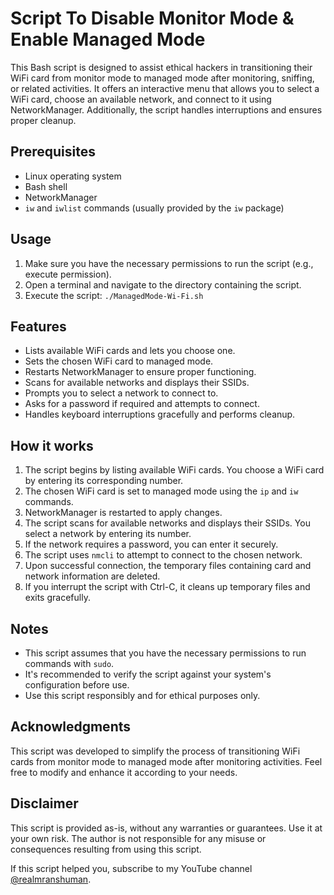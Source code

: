 # Script To Disable Monitor Mode & Enable Managed Mode

This Bash script is designed to assist ethical hackers in transitioning their WiFi card from monitor mode to managed mode after monitoring, sniffing, or related activities. It offers an interactive menu that allows you to select a WiFi card, choose an available network, and connect to it using NetworkManager. Additionally, the script handles interruptions and ensures proper cleanup.

## Prerequisites

- Linux operating system
- Bash shell
- NetworkManager
- `iw` and `iwlist` commands (usually provided by the `iw` package)

## Usage

1. Make sure you have the necessary permissions to run the script (e.g., execute permission).
2. Open a terminal and navigate to the directory containing the script.
3. Execute the script: `./ManagedMode-Wi-Fi.sh`

## Features

- Lists available WiFi cards and lets you choose one.
- Sets the chosen WiFi card to managed mode.
- Restarts NetworkManager to ensure proper functioning.
- Scans for available networks and displays their SSIDs.
- Prompts you to select a network to connect to.
- Asks for a password if required and attempts to connect.
- Handles keyboard interruptions gracefully and performs cleanup.

## How it works

1. The script begins by listing available WiFi cards. You choose a WiFi card by entering its corresponding number.
2. The chosen WiFi card is set to managed mode using the `ip` and `iw` commands.
3. NetworkManager is restarted to apply changes.
4. The script scans for available networks and displays their SSIDs. You select a network by entering its number.
5. If the network requires a password, you can enter it securely.
6. The script uses `nmcli` to attempt to connect to the chosen network.
7. Upon successful connection, the temporary files containing card and network information are deleted.
8. If you interrupt the script with Ctrl-C, it cleans up temporary files and exits gracefully.

## Notes

- This script assumes that you have the necessary permissions to run commands with `sudo`.
- It's recommended to verify the script against your system's configuration before use.
- Use this script responsibly and for ethical purposes only.

## Acknowledgments

This script was developed to simplify the process of transitioning WiFi cards from monitor mode to managed mode after monitoring activities. Feel free to modify and enhance it according to your needs.

## Disclaimer

This script is provided as-is, without any warranties or guarantees. Use it at your own risk. The author is not responsible for any misuse or consequences resulting from using this script.

If this script helped you, subscribe to my YouTube channel [@realmranshuman](https://youtube.com/realmranshuman?sub_confirmation=1).
